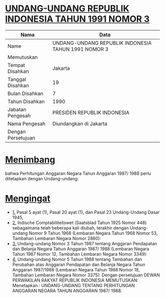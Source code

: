 # [UNDANG-UNDANG REPUBLIK INDONESIA TAHUN 1991 NOMOR 3](http://example.org/legal/document/uu/1991/3)

| Nama | Data |
| ------ | ----- |
|Name|UNDANG-UNDANG REPUBLIK INDONESIA TAHUN 1991 NOMOR 3|
|Memutuskan||
|Tempat Disahkan|Jakarta|
|Tanggal Disahkan|19|
|Bulan Disahkan|7|
|Tahun Disahkan|1990|
|Jabatan Pengesah|PRESIDEN REPUBLIK INDONESIA|
|Nama Pengesah|Diundangkan di Jakarta|
|Dengan Persetujuan||
# [Menimbang](http://example.org/legal/document/uu/1991/3/menimbang)
bahwa Perhitungan Anggaran Negara Tahun Anggaran 1987/ 1988 perlu ditetapkan dengan Undang-undang:
# [Mengingat](http://example.org/legal/document/uu/1991/3/mengingat)

* [1.](http://example.org/legal/document/uu/1991/3/mengingat/point/0001) Pasal 5 ayat (1), Pasal 20 ayat (1), dan Pasal 23 Undang-Undang Dasar 1945,
* [2.](http://example.org/legal/document/uu/1991/3/mengingat/point/0002) Indische Comptabiliteitswet (Saatsblad Tahun 1925 Nomor 448) sebagaimana telah beberapa kali diubah, terakhir dengan Undang-undang Nomor 9 Tahun 1968 (Lembaran Negara Tahun 1968 Nomor 53, Tambahan Lembaran Negara Nomor 2860):
* [3.](http://example.org/legal/document/uu/1991/3/mengingat/point/0003) Undang-undang Nomor 3 Tahun 1987 tentang Anggaran Pendapatan dan Belanja Negara Tahun Anggaran 1987/ 1988 (Lembaran Negara Tahun 1987 Nomor 12, Tambahan Lembaran Negara Nomor 3349):
* [4.](http://example.org/legal/document/uu/1991/3/mengingat/point/0004) Undang-undang Nomor 5 Tahun 1988 tentang Tambahan dan Perubahan atas Anggaran Pendapatan dan Belanja Negara Tahun Anggaran 1987/1988 (Lembaran Negara Tahun 1988 Nomor 18, Tambahan Lembaran Negara Nomor 3375): Dengan persetujuan DEWAN PERWAKILAN RAKYAT REPUBLIK INDONESIA MEMUTUSKAN: Menetapkan : UNDANG-UNDANG TENTANG PERHITUNGAN ANGGARAN NEGARA TAHUN ANGGARAN 1987/ 1988.